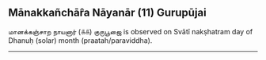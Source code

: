 ## Mānakkañchār̂a Nāyanār (11) Gurupūjai
மானக்கஞ்சாற நாயனார் (௧௧) குருபூஜை is observed on Svātī nakṣhatram day of Dhanuḥ (solar) month (praatah/paraviddha).



---
